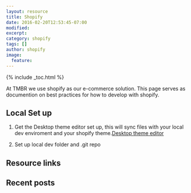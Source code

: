 ```yaml
---
layout: resource
title: Shopify
date: 2016-02-20T12:53:45-07:00
modified:
excerpt:
category: shopify
tags: []
author: shopify
image:
  feature:
---
```

{% include _toc.html %}


At TMBR we use shopify as our e-commerce solution. This page serves as documention on best practices for how to develop with shopify.

## Local Set up

1. Get the Desktop theme editor set up, this will sync files with your local dev enviroment and your shopify theme.[Desktop theme editor](https://apps.shopify.com/desktop-theme-editor)

2. Set up local dev folder and .git repo

## Resource links

## Recent posts
